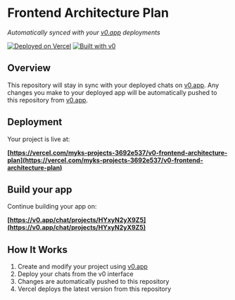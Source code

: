 # Frontend Architecture Plan

*Automatically synced with your [v0.app](https://v0.app) deployments*

[![Deployed on Vercel](https://img.shields.io/badge/Deployed%20on-Vercel-black?style=for-the-badge&logo=vercel)](https://vercel.com/myks-projects-3692e537/v0-frontend-architecture-plan)
[![Built with v0](https://img.shields.io/badge/Built%20with-v0.app-black?style=for-the-badge)](https://v0.app/chat/projects/HYxyN2yX9Z5)

## Overview

This repository will stay in sync with your deployed chats on [v0.app](https://v0.app).
Any changes you make to your deployed app will be automatically pushed to this repository from [v0.app](https://v0.app).

## Deployment

Your project is live at:

**[https://vercel.com/myks-projects-3692e537/v0-frontend-architecture-plan](https://vercel.com/myks-projects-3692e537/v0-frontend-architecture-plan)**

## Build your app

Continue building your app on:

**[https://v0.app/chat/projects/HYxyN2yX9Z5](https://v0.app/chat/projects/HYxyN2yX9Z5)**

## How It Works

1. Create and modify your project using [v0.app](https://v0.app)
2. Deploy your chats from the v0 interface
3. Changes are automatically pushed to this repository
4. Vercel deploys the latest version from this repository
